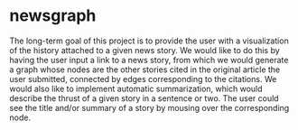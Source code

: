 # newsgraph

The long-term goal of this project is to provide the user with a visualization of the history attached to a given news story. We would like to do this by having the user input a link to a news story, from which we would generate a graph whose nodes are the other stories cited in the original article the user submitted, connected by edges corresponding to the citations. We would also like to implement automatic summarization, which would describe the thrust of a given story in a sentence or two. The user could see the title and/or summary of a story by mousing over the corresponding node.  
